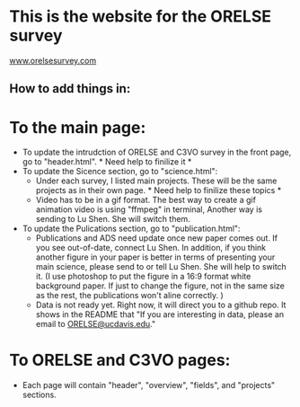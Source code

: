 # This is the website for the ORELSE survey

www.orelsesurvey.com


## How to add things in: 
# To the main page: 
- To update the intrudction of ORELSE and C3VO survey in the front page, go to "header.html". * Need help to finilize it *
- To update the Sicence section, go to "science.html": 
    - Under each survey, I listed main projects. These will be the same projects as in their own page. * Need help to finilize these topics *
    - Video has to be in a gif format. The best way to create a gif animation video is using "ffmpeg" in terminal, Another way is sending to Lu Shen. She will switch them. 
- To update the Pulications section, go to "publication.html": 
    - Publications and ADS need update once new paper comes out. If you see out-of-date, connect Lu Shen. In addition, if you think another figure in your paper is better in terms of presenting your main science, please send to or tell Lu Shen. She will help to switch it. (I use photoshop to put the figure in a 16:9 format white background paper. If just to change the figure, not in the same size as the rest, the publications won't aline correctly. ) 
    - Data is not ready yet. Right now, it will direct you to a github repo. It shows in the README that "If you are interesting in data, please an email to ORELSE@ucdavis.edu." 

# To ORELSE and C3VO pages:
- Each page will contain "header", "overview", "fields", and "projects" sections. 



